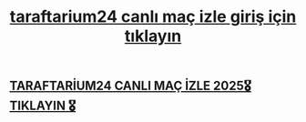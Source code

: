 <header>

# [taraftarium24 canlı maç izle giriş için tıklayın](https://golxtv1.live)

</header>

## [TARAFTARİUM24 CANLI MAÇ İZLE 2025🎖️ TIKLAYIN 🎖️](https://golxtv1.live)
